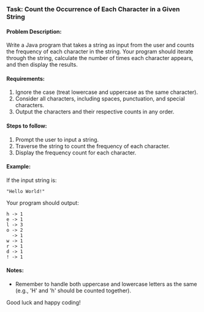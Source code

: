 ### Task: Count the Occurrence of Each Character in a Given String

#### Problem Description:
Write a Java program that takes a string as input from the user and counts the frequency of each character in the string. Your program should iterate through the string, calculate the number of times each character appears, and then display the results.

#### Requirements:
1. Ignore the case (treat lowercase and uppercase as the same character).
2. Consider all characters, including spaces, punctuation, and special characters.
3. Output the characters and their respective counts in any order.

#### Steps to follow:
1. Prompt the user to input a string.
2. Traverse the string to count the frequency of each character.
3. Display the frequency count for each character.

#### Example:
If the input string is:
```
"Hello World!"
```

Your program should output:
```
h -> 1
e -> 1
l -> 3
o -> 2
  -> 1
w -> 1
r -> 1
d -> 1
! -> 1
```

#### Notes:
- Remember to handle both uppercase and lowercase letters as the same (e.g., 'H' and 'h' should be counted together).

Good luck and happy coding!